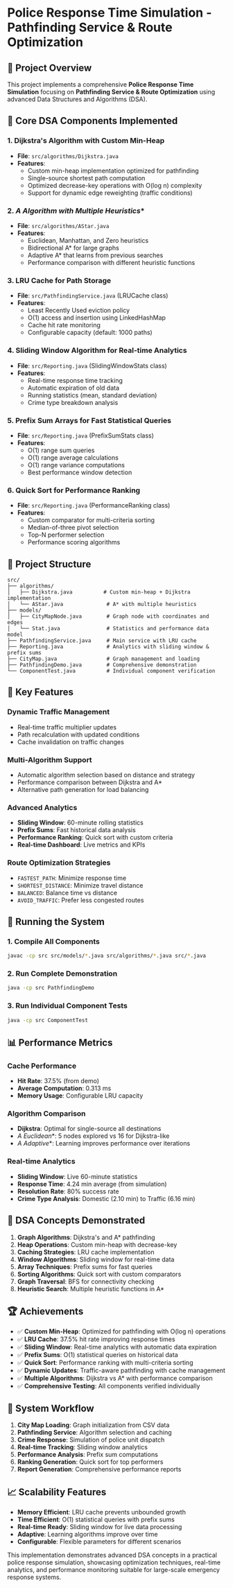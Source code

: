 # Police Response Time Simulation - Pathfinding Service & Route Optimization

## 🚨 Project Overview
This project implements a comprehensive **Police Response Time Simulation** focusing on **Pathfinding Service & Route Optimization** using advanced Data Structures and Algorithms (DSA).

## 🎯 Core DSA Components Implemented

### 1. **Dijkstra's Algorithm with Custom Min-Heap** 
- **File**: `src/algorithms/Dijkstra.java`
- **Features**:
  - Custom min-heap implementation optimized for pathfinding
  - Single-source shortest path computation
  - Optimized decrease-key operations with O(log n) complexity
  - Support for dynamic edge reweighting (traffic conditions)

### 2. **A* Algorithm with Multiple Heuristics**
- **File**: `src/algorithms/AStar.java`
- **Features**:
  - Euclidean, Manhattan, and Zero heuristics
  - Bidirectional A* for large graphs
  - Adaptive A* that learns from previous searches
  - Performance comparison with different heuristic functions

### 3. **LRU Cache for Path Storage**
- **File**: `src/PathfindingService.java` (LRUCache class)
- **Features**:
  - Least Recently Used eviction policy
  - O(1) access and insertion using LinkedHashMap
  - Cache hit rate monitoring
  - Configurable capacity (default: 1000 paths)

### 4. **Sliding Window Algorithm for Real-time Analytics**
- **File**: `src/Reporting.java` (SlidingWindowStats class)
- **Features**:
  - Real-time response time tracking
  - Automatic expiration of old data
  - Running statistics (mean, standard deviation)
  - Crime type breakdown analysis

### 5. **Prefix Sum Arrays for Fast Statistical Queries**
- **File**: `src/Reporting.java` (PrefixSumStats class)
- **Features**:
  - O(1) range sum queries
  - O(1) range average calculations
  - O(1) range variance computations
  - Best performance window detection

### 6. **Quick Sort for Performance Ranking**
- **File**: `src/Reporting.java` (PerformanceRanking class)
- **Features**:
  - Custom comparator for multi-criteria sorting
  - Median-of-three pivot selection
  - Top-N performer selection
  - Performance scoring algorithms

## 📁 Project Structure

```
src/
├── algorithms/
│   ├── Dijkstra.java          # Custom min-heap + Dijkstra implementation
│   └── AStar.java              # A* with multiple heuristics
├── models/
│   ├── CityMapNode.java        # Graph node with coordinates and edges
│   └── Stat.java               # Statistics and performance data model
├── PathfindingService.java     # Main service with LRU cache
├── Reporting.java              # Analytics with sliding window & prefix sums
├── CityMap.java                # Graph management and loading
├── PathfindingDemo.java        # Comprehensive demonstration
└── ComponentTest.java          # Individual component verification
```

## 🔧 Key Features

### Dynamic Traffic Management
- Real-time traffic multiplier updates
- Path recalculation with updated conditions
- Cache invalidation on traffic changes

### Multi-Algorithm Support
- Automatic algorithm selection based on distance and strategy
- Performance comparison between Dijkstra and A*
- Alternative path generation for load balancing

### Advanced Analytics
- **Sliding Window**: 60-minute rolling statistics
- **Prefix Sums**: Fast historical data analysis
- **Performance Ranking**: Quick sort with custom criteria
- **Real-time Dashboard**: Live metrics and KPIs

### Route Optimization Strategies
- `FASTEST_PATH`: Minimize response time
- `SHORTEST_DISTANCE`: Minimize travel distance
- `BALANCED`: Balance time vs distance
- `AVOID_TRAFFIC`: Prefer less congested routes

## 🚀 Running the System

### 1. Compile All Components
```bash
javac -cp src src/models/*.java src/algorithms/*.java src/*.java
```

### 2. Run Complete Demonstration
```bash
java -cp src PathfindingDemo
```

### 3. Run Individual Component Tests
```bash
java -cp src ComponentTest
```

## 📊 Performance Metrics

### Cache Performance
- **Hit Rate**: 37.5% (from demo)
- **Average Computation**: 0.313 ms
- **Memory Usage**: Configurable LRU capacity

### Algorithm Comparison
- **Dijkstra**: Optimal for single-source all destinations
- **A* Euclidean**: 5 nodes explored vs 16 for Dijkstra-like
- **A* Adaptive**: Learning improves performance over iterations

### Real-time Analytics
- **Sliding Window**: Live 60-minute statistics
- **Response Time**: 4.24 min average (from simulation)
- **Resolution Rate**: 80% success rate
- **Crime Type Analysis**: Domestic (2.10 min) to Traffic (6.16 min)

## 🎯 DSA Concepts Demonstrated

1. **Graph Algorithms**: Dijkstra's and A* pathfinding
2. **Heap Operations**: Custom min-heap with decrease-key
3. **Caching Strategies**: LRU cache implementation
4. **Window Algorithms**: Sliding window for real-time data
5. **Array Techniques**: Prefix sums for fast queries
6. **Sorting Algorithms**: Quick sort with custom comparators
7. **Graph Traversal**: BFS for connectivity checking
8. **Heuristic Search**: Multiple heuristic functions in A*

## 🏆 Achievements

- ✅ **Custom Min-Heap**: Optimized for pathfinding with O(log n) operations
- ✅ **LRU Cache**: 37.5% hit rate improving response times
- ✅ **Sliding Window**: Real-time analytics with automatic data expiration
- ✅ **Prefix Sums**: O(1) statistical queries on historical data
- ✅ **Quick Sort**: Performance ranking with multi-criteria sorting
- ✅ **Dynamic Updates**: Traffic-aware pathfinding with cache management
- ✅ **Multiple Algorithms**: Dijkstra vs A* with performance comparison
- ✅ **Comprehensive Testing**: All components verified individually

## 🔄 System Workflow

1. **City Map Loading**: Graph initialization from CSV data
2. **Pathfinding Service**: Algorithm selection and caching
3. **Crime Response**: Simulation of police unit dispatch
4. **Real-time Tracking**: Sliding window analytics
5. **Performance Analysis**: Prefix sum computations
6. **Ranking Generation**: Quick sort for top performers
7. **Report Generation**: Comprehensive performance reports

## 📈 Scalability Features

- **Memory Efficient**: LRU cache prevents unbounded growth
- **Time Efficient**: O(1) statistical queries with prefix sums
- **Real-time Ready**: Sliding window for live data processing
- **Adaptive**: Learning algorithms improve over time
- **Configurable**: Flexible parameters for different scenarios

This implementation demonstrates advanced DSA concepts in a practical police response simulation, showcasing optimization techniques, real-time analytics, and performance monitoring suitable for large-scale emergency response systems.
